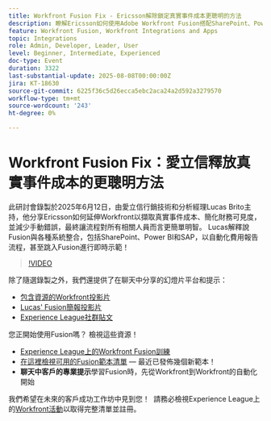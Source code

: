 ```yaml
---
title: Workfront Fusion Fix - Ericsson解除鎖定真實事件成本更聰明的方法
description: 瞭解Ericsson如何使用Adobe Workfront Fusion搭配SharePoint、Power BI和SAP來自動化費用報表、改善財務可見度並減少手動錯誤。
feature: Workfront Fusion, Workfront Integrations and Apps
topic: Integrations
role: Admin, Developer, Leader, User
level: Beginner, Intermediate, Experienced
doc-type: Event
duration: 3322
last-substantial-update: 2025-08-08T00:00:00Z
jira: KT-18630
source-git-commit: 6225f36c5d26ecca5ebc2aca24a2d592a3279570
workflow-type: tm+mt
source-wordcount: '243'
ht-degree: 0%

---
```



# Workfront Fusion Fix：愛立信釋放真實事件成本的更聰明方法

此研討會錄製於2025年6月12日，由愛立信行銷技術和分析經理Lucas Brito主持，他分享Ericsson如何延伸Workfront以擷取真實事件成本、簡化財務可見度，並減少手動錯誤，最終讓流程對所有相關人員而言更簡單明智。 Lucas解釋說Fusion與各種系統整合，包括SharePoint、Power BI和SAP，以自動化費用報告流程，甚至跳入Fusion進行即時示範！

>[!VIDEO](https://video.tv.adobe.com/v/3469977/?learn=on&enablevpops)

除了隨選錄製之外，我們還提供了在聊天中分享的幻燈片平台和提示：  
* [包含資源的Workfront投影片](https://workfront-experience.s3.us-west-2.amazonaws.com/Training/Guides/Customer+Success+at+Scale/061225+-+The+Workfront+Fusion+Fix+-+Ericsson's+Smarter+Way+to+Unlocking+True+Event+Costs.pdf)
* [Lucas&#39; Fusion簡報投影片](https://workfront-experience.s3.us-west-2.amazonaws.com/Training/Guides/Customer+Success+at+Scale/Ericsson+Event+Slides-+Expense+Reporting+with+Fusion.pdf)
* [Experience League社群貼文](https://experienceleaguecommunities.adobe.com/t5/workfront-discussions/event-follow-up-the-workfront-fusion-fix-ericsson-s-smarter-way/td-p/759188)

您正開始使用Fusion嗎？ 檢視這些資源！ 
* [Experience League上的Workfront Fusion訓練](https://experienceleague.adobe.com/en/docs/workfront-learn/tutorials-workfront/fusion/welcome-to-workfront-fusion/workfront-fusion-overview)
* [在這裡檢視可用的Fusion範本清單](https://experienceleague.adobe.com/en/docs/workfront-fusion/using/create-and-manage-templates/currently-available-fusion-templates) — 最近已發佈幾個新範本！  
* **聊天中客戶的專業提示**&#x200B;學習Fusion時，先從Workfront到Workfront的自動化開始 

我們希望在未來的客戶成功工作坊中見到您！  請務必檢視Experience League上的[Workfront活動](https://experienceleague.adobe.com/events/?filters=Workfront)以取得完整清單並註冊。
